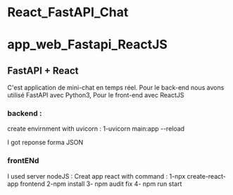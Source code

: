 # React_FastAPI_Chat
# app_web_Fastapi_ReactJS

## FastAPI + React 

C'est  application  de mini-chat en temps réel.
Pour le back-end nous avons  utilisé FastAPI avec Python3, 
Pour le front-end avec ReactJS


### backend :
create envirnment with uvicorn :
1-uvicorn main:app --reload 
 
I got reponse forma JSON 

###  frontENd 
I used server nodeJS :
Creat app react with command : 
1-npx create-react-app frontend
2-npm install 
3- npm audit fix 
4- npm run start


